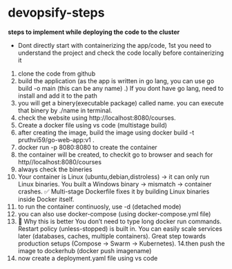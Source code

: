 # devopsify-steps
**steps to implement while deploying the code to the cluster**

- Dont directly start with containerizing the app/code, 1st you need to understand the project and check the code locally before containerizing it
1. clone the code from github
2. build the application (as the app is written in go lang, you can use go build -o main (this can be any name) .)  If you dont have go lang, need to install and add it to the path
3. you will get a binery(executable package) called name. you can execute that binery by ./name in terminal.
4. check the website using http://localhost:8080/courses.
5. Create a docker file using vs code (multistage build)
6. after creating the image, build the image using docker build -t pruthvi59/go-web-app:v1 .
7. docker run -p 8080:8080 to create the container
8. the container will be created, to checkit go to browser and seach for http//localhost:8080/courses
9. always check the bineries
10. Your container is Linux (ubuntu,debian,distroless) → it can only run Linux binaries.
You built a Windows binary → mismatch → container crashes.
✅ Multi-stage Dockerfile fixes it by building Linux binaries inside Docker itself.
11. to run the container continuosly, use -d (detached mode)
12. you can also use docker-compose (using docker-compose.yml file)
13. 🔹 Why this is better
You don’t need to type long docker run commands.
Restart policy (unless-stopped) is built in.
You can easily scale services later (databases, caches, multiple containers).
Great step towards production setups (Compose → Swarm → Kubernetes).
14.then push the image to dockerhub (docker push imagename)
15. now create a deployment.yaml file using vs code
